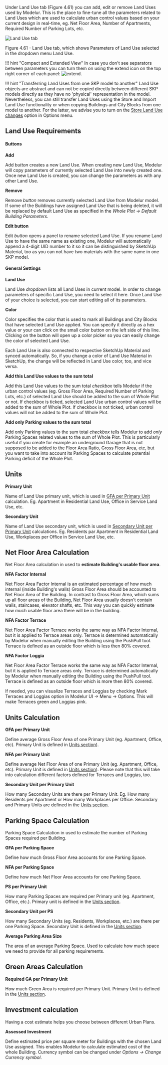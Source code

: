 Under Land Use tab (Figure 4.61) you can add, edit or remove Land Uses used by Modelur. This is the place to fine-tune all the parameters related to Land Uses which are used to calculate urban control values based on your current design in real-time, eg. Net Floor Area, Number of Apartments, Required Number of Parking Lots, etc.

![Land Use tab](../img/modelur_land_use_tab.png)
<figcaption>Figure 4.61 - Land Use tab, which shows Parameters of Land Use selected in the dropdown menu Land Use.</figcaption>

!!! hint "Compact and Extended View"
    In case you don't see separators between parameters you can turn them on using the extend icon on the top right corner of each panel: <img src="../../img/modelur_more_ui_icon.png" alt="extend" class="inline">.
    
!!! hint "Transferring Land Uses from one SKP model to another"
    Land Use objects are abstract and can not be copied directly between different SKP models directly as they have no 'physical' representation in the model. Nevertheless, you can still transfer Land Uses using the Store and Import Land Use functionality or when copying Buildings and City Blocks from one model to another. For the latter, we advise you to turn on the [Store Land Use changes](/reference/menu/#options) option in Options menu.
    
Land Use Requirements
---------------------

#### Buttons ####

**Add**

Add _button_ creates a new Land Use. When creating new Land Use, Modelur will copy parameters of currently selected Land Use into newly created one. Once new Land Use is created, you can change the parameters as with any other Land Use.

**Remove**

Remove _button_ removes currently selected Land Use from Modelur model. If some of the Buildings have assigned Land Use that is being deleted, it will be replaced by default Land Use as specified in the _Whole Plot → Default Building Parameters_.

**Edit button**

Edit _button_ opens a panel to rename selected Land Use. If you rename Land Use to have the same name as existing one, Modelur will automatically append a 4-digit UID number to it so it can be distinguished by SketchUp Material, too as you can not have two materials with the same name in one SKP model.

#### General Settings ####

**Land Use**

Land Use _dropdown_ lists all Land Uses in current model. In order to change parameters of specific Land Use, you need to select it here. Once Land Use of your choice is selected, you can start editing all of its parameters.

**Color**

Color specifies the color that is used to mark all Buildings and City Blocks that have selected Land Use applied. You can specify it directly as a hex value or your can click on the small color button on the left side of this line. Clicking on the button will open up a color picker so you can easily change the color of selected Land Use.

Each Land Use is also connected to respective SketchUp Material and synced automatically. So, if you change a color of Land Use Material in SketchUp, the change will be reflected in Land Use color, too, and vice versa.

**Add this Land Use values to the sum total**

Add this Land Use values to the sum total _checkbox_ tells Modelur if the urban control values (eg. Gross Floor Area, Required Number of Parking Lots, etc.) of selected Land Use should be added to the sum of Whole Plot or not. If checkbox is ticked, selected Land Use urban control values will be added to the sum of Whole Plot. If checkbox is not ticked, urban control values will not be added to the sum of Whole Plot.

**Add only Parking values to the sum total**

Add only Parking values to the sum total _checkbox_ tells Modelur to add _only_ Parking Spaces related values to the sum of Whole Plot. This is particularly useful if you create for example an underground Garage that is not supposed to be added to the Floor Area Ratio, Gross Floor Area, etc, but you want to take into account its Parking Spaces to calculate potential Parking deficit of the Whole Plot.

Units
-----

**Primary Unit**

Name of Land Use primary unit, which is used in [GFA per Primary Unit](#units-calculation) calculation. Eg. Apartment in Residential Land Use, Office in Service Land Use, etc.

**Secondary Unit**

Name of Land Use secondary unit, which is used in [Secondary Unit per Primary Unit](#units-calculation) calculations. Eg. Residents par Apartment in Residential Land Use, Workplaces per Office in Service Land Use, etc.

Net Floor Area Calculation
--------------------------

Net Floor Area calculation in used to **estimate Building's usable floor area**.

**NFA Factor Internal**

Net Floor Area Factor Internal is an estimated percentage of how much internal (inside Building's walls) Gross Floor Area should be accounted to Net Floor Area of the Building. In contrast to Gross Floor Area, which sums up all floor areas of the Building, Net Floor Area usually doesn't contain walls, staircases, elevator shafts, etc. This way you can quickly estimate how much usable floor area there will be in the building.  

**NFA Factor Terrace**

Net Floor Area Factor Terrace works the same way as NFA Factor Internal, but it is applied to Terrace areas only. Terrace is determined automatically by Modelur when manually editing the Building using the PushPull tool. Terrace is defined as an outside floor which is less then 80% covered.

**NFA Factor Loggia**

Net Floor Area Factor Terrace works the same way as NFA Factor Internal, but it is applied to Terrace areas only. Terrace is determined automatically by Modelur when manually editing the Building using the PushPull tool. Terrace is defined as an outside floor which is more then 80% covered.

If needed, you can visualize Terraces and Loggias by checking Mark Terraces and Loggias option in Modelur UI → Menu → Options. This will make Terraces green and Loggias pink.

Units Calculation
-----------------

**GFA per Primary Unit**

Define average Gross Floor Area of one Primary Unit (eg. Apartment, Office, etc). Primary Unit is defined in [Units section](#units)).

**NFA per Primary Unit**

Define average Net Floor Area of one Primary Unit (eg. Apartment, Office, etc). Primary Unit is defined in [Units section](#units)). Please note that this will take into calculation different factors defined for Terraces and Loggias, too.

**Secondary Unit per Primary Unit**

How many Secondary Units are there per Primary Unit. Eg. How many Residents per Apartment or How many Workplaces per Office. Secondary and Primary Units are defined in the [Units section](#units).

Parking Space Calculation
-------------------------

Parking Space Calculation in used to estimate the number of Parking Spaces required per Building.

**GFA per Parking Space**

Define how much Gross Floor Area accounts for one Parking Space.

**NFA per Parking Space**

Define how much Net Floor Area accounts for one Parking Space.

**PS per Primary Unit**

How many Parking Spaces are required per Primary unit (eg. Apartment, Office, etc.). Primary unit is defined in the [Units section](#units).

**Secondary Unit per PS**

How many Secondary Units (eg. Residents, Workplaces, etc.) are there per one Parking Space. Secondary Unit is defined in the [Units section](#units).

**Average Parking Area Size**

The area of an average Parking Space. Used to calculate how much space we need to provide for all parking requirements. 

Green Areas Calculation
-----------------------

**Required GA per Primary Unit**

How much Green Area is required per Primary Unit. Primary Unit is defined in the [Units section](#units).

Investment calculation
----------------------

Having a cost estimate helps you choose between different Urban Plans.

**Assessed Investment**

Define estimated price per square meter for Buildings with the chosen Land Use assigned. This enables Modelur to calculate estimated cost of the whole Building. Currency symbol can be changed under _Options -> Change Currency symbol_.
